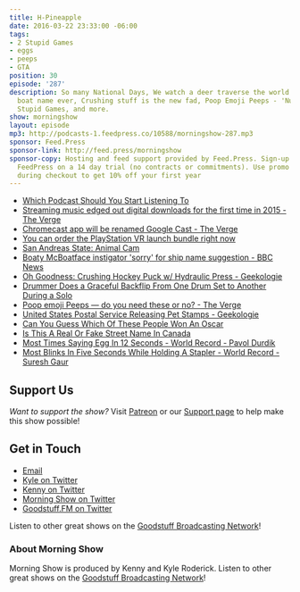 ```yaml
---
title: H-Pineapple
date: 2016-03-22 23:33:00 -06:00
tags:
- 2 Stupid Games
- eggs
- peeps
- GTA
position: 30
episode: '287'
description: So many National Days, We watch a deer traverse the world of GTA, Best
  boat name ever, Crushing stuff is the new fad, Poop Emoji Peeps - 'Nuff said, 2
  Stupid Games, and more.
show: morningshow
layout: episode
mp3: http://podcasts-1.feedpress.co/10588/morningshow-287.mp3
sponsor: Feed.Press
sponsor-link: http://feed.press/morningshow
sponsor-copy: Hosting and feed support provided by Feed.Press. Sign-up today and try
  FeedPress on a 14 day trial (no contracts or commitments). Use promo code `morningshow`
  during checkout to get 10% off your first year
---
```


* [Which Podcast Should You Start Listening To](http://www.buzzfeed.com/adamdavis/which-podcast-should-you-start-listening-to#.hkXvkWXrAl)
* [Streaming music edged out digital downloads for the first time in 2015 - The Verge](http://www.theverge.com/2016/3/22/11284932/streaming-music-riaa-music-labels-youtube)
* [Chromecast app will be renamed Google Cast - The Verge](http://www.theverge.com/2016/3/22/11284294/chromecast-app-renamed-google-cast)
* [You can order the PlayStation VR launch bundle right now](http://thenextweb.com/gadgets/2016/03/22/playstation-vr-preorders-get-underway-today/)
* [San Andreas State: Animal Cam](http://sanandreasanimalcams.com/)
* [Boaty McBoatface instigator 'sorry' for ship name suggestion - BBC News](http://www.bbc.com/news/world-europe-jersey-35860760?ns_mchannel=social&ns_campaign=bbc_england&ns_source=twitter&ns_linkname=english_regions)
* [Oh Goodness: Crushing Hockey Puck w/ Hydraulic Press - Geekologie](http://geekologie.com/2016/03/oh-goodness-crushing-hockey-puck-w-hydra.php?utm_source=feedburner&utm_medium=feed&utm_campaign=Feed%3A+geekologie%2FiShm+%28Geekologie+-+Gadgets%2C+Gizmos%2C+and+Awesome%29)
* [Drummer Does a Graceful Backflip From One Drum Set to Another During a Solo](http://laughingsquid.com/drummer-does-a-graceful-backflip-from-one-drum-set-to-another-during-a-solo/)
* [Poop emoji Peeps — do you need these or no? - The Verge](http://www.theverge.com/2016/3/22/11284142/poop-emoji-peeps-easter-diy-recipe-poopeep-poopeepoop)
* [United States Postal Service Releasing Pet Stamps - Geekologie](http://geekologie.com/2016/03/united-states-postal-service-releasing-p.php?utm_source=feedburner&utm_medium=feed&utm_campaign=Feed%3A+geekologie%2FiShm+%28Geekologie+-+Gadgets%2C+Gizmos%2C+and+Awesome%29)
* [Can You Guess Which Of These People Won An Oscar](http://www.buzzfeed.com/ilikebuttsandicannotlie/can-you-guess-which-of-these-celebs-has-won-an-osc-25g9g#.yvwpOqaZ94)
* [Is This A Real Or Fake Street Name In Canada](http://www.buzzfeed.com/sarahaspler/cobbledick-cobbledick-cobbledick#.jqo9yPODpN)
* [Most Times Saying Egg In 12 Seconds - World Record - Pavol Durdik](https://recordsetter.com/world-record/saying-egg-12-seconds/46397?autoplay=false)
* [Most Blinks In Five Seconds While Holding A Stapler - World Record - Suresh Gaur](https://recordsetter.com/world-record/blinks-five-while-holding-stapler/46490?autoplay=false)

## Support Us
*Want to support the show?* Visit [Patreon](http://patreon.com/morningshow) or our [Support page](http://goodstuff.fm/support) to help make this show possible!

## Get in Touch
* [Email](mailto:kyle@goodstuff.fm)
* [Kyle on Twitter](http://twitter.com/dogburps)
* [Kenny on Twitter](http://twitter.com/pizzarobotics)
* [Morning Show on Twitter](http://twitter.com/morningshowam)
* [Goodstuff.FM on Twitter](http://twitter.com/goodstufffm)

Listen to other great shows on the [Goodstuff Broadcasting Network](http://goodstuff.fm/shows)!

### About Morning Show
Morning Show is produced by Kenny and Kyle Roderick. Listen to other great shows on the [Goodstuff Broadcasting Network](http://goodstuff.fm/)!
